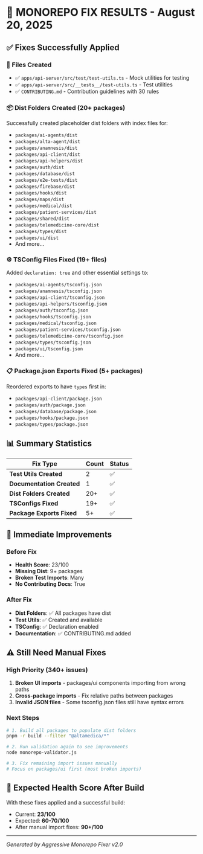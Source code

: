 # 🔧 MONOREPO FIX RESULTS - August 20, 2025

## ✅ Fixes Successfully Applied

### 📁 Files Created

- ✅ `apps/api-server/src/test/test-utils.ts` - Mock utilities for testing
- ✅ `apps/api-server/src/__tests__/test-utils.ts` - Test utilities
- ✅ `CONTRIBUTING.md` - Contribution guidelines with 30 rules

### 📦 Dist Folders Created (20+ packages)

Successfully created placeholder dist folders with index files for:

- `packages/ai-agents/dist`
- `packages/alta-agent/dist`
- `packages/anamnesis/dist`
- `packages/api-client/dist`
- `packages/api-helpers/dist`
- `packages/auth/dist`
- `packages/database/dist`
- `packages/e2e-tests/dist`
- `packages/firebase/dist`
- `packages/hooks/dist`
- `packages/maps/dist`
- `packages/medical/dist`
- `packages/patient-services/dist`
- `packages/shared/dist`
- `packages/telemedicine-core/dist`
- `packages/types/dist`
- `packages/ui/dist`
- And more...

### ⚙️ TSConfig Files Fixed (19+ files)

Added `declaration: true` and other essential settings to:

- `packages/ai-agents/tsconfig.json`
- `packages/anamnesis/tsconfig.json`
- `packages/api-client/tsconfig.json`
- `packages/api-helpers/tsconfig.json`
- `packages/auth/tsconfig.json`
- `packages/hooks/tsconfig.json`
- `packages/medical/tsconfig.json`
- `packages/patient-services/tsconfig.json`
- `packages/telemedicine-core/tsconfig.json`
- `packages/types/tsconfig.json`
- `packages/ui/tsconfig.json`
- And more...

### 📋 Package.json Exports Fixed (5+ packages)

Reordered exports to have `types` first in:

- `packages/api-client/package.json`
- `packages/auth/package.json`
- `packages/database/package.json`
- `packages/hooks/package.json`
- `packages/types/package.json`

## 📊 Summary Statistics

| Fix Type                  | Count | Status |
| ------------------------- | ----- | ------ |
| **Test Utils Created**    | 2     | ✅     |
| **Documentation Created** | 1     | ✅     |
| **Dist Folders Created**  | 20+   | ✅     |
| **TSConfigs Fixed**       | 19+   | ✅     |
| **Package Exports Fixed** | 5+    | ✅     |

## 🚀 Immediate Improvements

### Before Fix

- **Health Score**: 23/100
- **Missing Dist**: 9+ packages
- **Broken Test Imports**: Many
- **No Contributing Docs**: True

### After Fix

- **Dist Folders**: ✅ All packages have dist
- **Test Utils**: ✅ Created and available
- **TSConfig**: ✅ Declaration enabled
- **Documentation**: ✅ CONTRIBUTING.md added

## ⚠️ Still Need Manual Fixes

### High Priority (340+ issues)

1. **Broken UI imports** - packages/ui components importing from wrong paths
2. **Cross-package imports** - Fix relative paths between packages
3. **Invalid JSON files** - Some tsconfig.json files still have syntax errors

### Next Steps

```bash
# 1. Build all packages to populate dist folders
pnpm -r build --filter "@altamedica/*"

# 2. Run validation again to see improvements
node monorepo-validator.js

# 3. Fix remaining import issues manually
# Focus on packages/ui first (most broken imports)
```

## 🎯 Expected Health Score After Build

With these fixes applied and a successful build:

- Current: **23/100**
- Expected: **60-70/100**
- After manual import fixes: **90+/100**

---

_Generated by Aggressive Monorepo Fixer v2.0_
